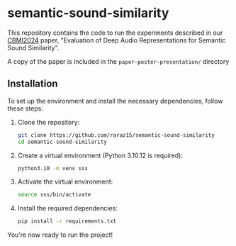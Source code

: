 # semantic-sound-similarity

This repository contains the code to run the experiments described in our [CBMI2024](https://cbmi2024.org/) paper, "Evaluation of Deep Audio Representations for Semantic Sound Similarity".

A copy of the paper is included in the `paper-poster-presentation/` directory

## Installation

To set up the environment and install the necessary dependencies, follow these steps:

1. Clone the repository:

    ```bash
    git clone https://github.com/raraz15/semantic-sound-similarity
    cd semantic-sound-similarity
    ```

2. Create a virtual environment (Python 3.10.12 is required):

    ```bash
    python3.10 -m venv sss
    ```

3. Activate the virtual environment:

     ```bash
     source sss/bin/activate
     ```

4. Install the required dependencies:

    ```bash
    pip install -r requirements.txt
    ```

You're now ready to run the project!
